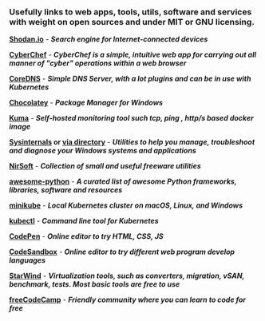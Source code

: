 ### Usefully links to web apps, tools, utils, software and services with weight on open sources and under MIT or GNU licensing.

**[Shodan.io](https://www.shodan.io/)** - ***Search engine for Internet-connected devices***

**[CyberChef](https://github.com/gchq/CyberChef)** - ***CyberChef is a simple, intuitive web app for carrying out all manner of "cyber" operations within a web browser***

**[CoreDNS](https://coredns.io/)** - ***Simple DNS Server, with a lot plugins and can be in use with Kubernetes***

**[Chocolatey](https://chocolatey.org/)** - ***Package Manager for Windows***

**[Kuma](https://uptime.kuma.pet/)** - ***Self-hosted monitoring tool such tcp, ping , http/s based docker image***

**[Sysinternals](https://live.sysinternals.com/) or [via directory](\\live.sysinternals.com\tools)** - ***Utilities to help you manage, troubleshoot and diagnose your Windows systems and applications***

**[NirSoft](https://www.nirsoft.net/)** - ***Collection of small and useful freeware utilities***

**[awesome-python](https://github.com/vinta/awesome-python)** - ***A curated list of awesome Python frameworks, libraries, software and resources***

**[minikube](https://minikube.sigs.k8s.io/docs/)** - ***Local Kubernetes cluster on macOS, Linux, and Windows***

**[kubectl](https://kubernetes.io/docs/reference/kubectl/)** - ***Command line tool for Kubernetes***

**[CodePen](https://codepen.io/)** - ***Online editor to try HTML, CSS, JS***

**[CodeSandbox](https://codesandbox.io/)** - ***Online editor to try different web program develop languages***

**[StarWind](https://www.starwindsoftware.com/)** - ***Virtualization tools, such as converters, migration, vSAN, benchmark, tests. Most basic tools are free to use***

**[freeCodeCamp](https://github.com/freeCodeCamp/freeCodeCamp)** - ***Friendly community where you can learn to code for free***

